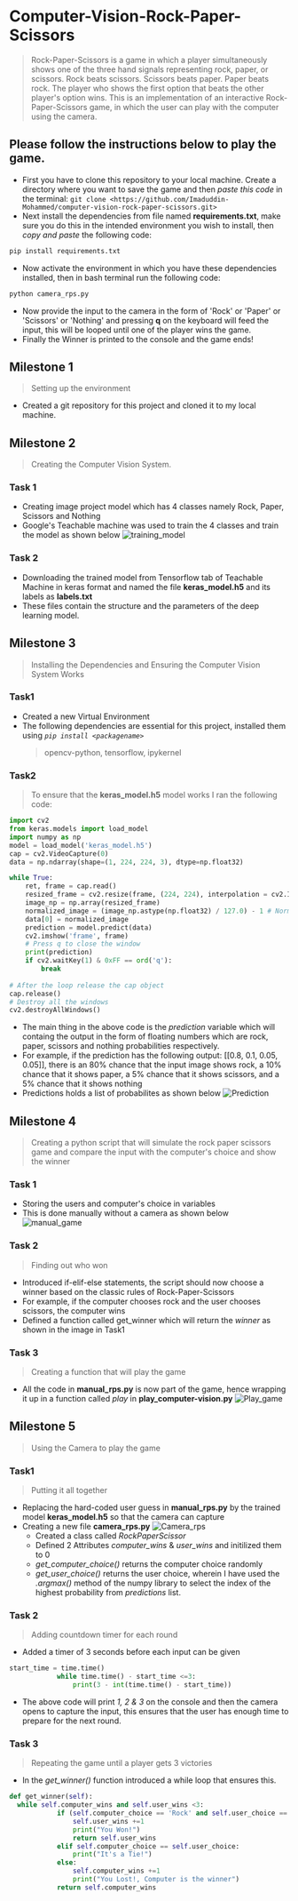 # Computer-Vision-Rock-Paper-Scissors
  > Rock-Paper-Scissors is a game in which a player simultaneously shows one of the three hand signals representing rock, paper, or scissors. Rock beats scissors. Scissors beats paper. Paper beats rock. The player who shows the first option that beats the other player's option wins. This is an implementation of an interactive Rock-Paper-Scissors game, in which the user can play with the computer using the camera.

## Please follow the instructions below to play the game.
- First you have to clone this repository to your local machine. Create a directory where you want to save the game and then *paste this code* in the terminal:
``` git clone <https://github.com/Imaduddin-Mohammed/computer-vision-rock-paper-scissors.git> ```
- Next install the dependencies from file named **requirements.txt**, make sure you do this in the intended environment you wish to install, then *copy and paste* the following code:
```python
pip install requirements.txt
```
- Now activate the environment in which you have these dependencies installed, then in bash terminal run the following code:
```python
python camera_rps.py
```
- Now provide the input to the camera in the form of 'Rock' or 'Paper' or 'Scissors' or 'Nothing' and pressing **q** on the keyboard will feed the input, this will be looped until one of the player wins the game.
- Finally the Winner is printed to the console and the game ends!

## Milestone 1 
> Setting up the environment
  - Created a git repository for this project and cloned it to my local machine.

## Milestone 2
> Creating the Computer Vision System.

### Task 1
- Creating image project model which has 4 classes namely Rock, Paper, Scissors and Nothing
- Google's Teachable machine was used to train the 4 classes and train the model as shown below
![training_model](teachable_machine_model_training.png)

### Task 2 
- Downloading the trained model from Tensorflow tab of Teachable Machine in keras format and named the file **keras_model.h5** and its labels as **labels.txt**
- These files contain the structure and the parameters of the deep learning model.

## Milestone 3
> Installing the Dependencies and Ensuring the Computer Vision System Works
### Task1
- Created a new Virtual Environment
- The following dependencies are essential for this project, installed them using *``` pip install <packagename> ```*
   > opencv-python, tensorflow, ipykernel
### Task2
> To ensure that the **keras_model.h5** model works I ran the following code:
```python
import cv2
from keras.models import load_model
import numpy as np
model = load_model('keras_model.h5')
cap = cv2.VideoCapture(0)
data = np.ndarray(shape=(1, 224, 224, 3), dtype=np.float32)

while True: 
    ret, frame = cap.read()
    resized_frame = cv2.resize(frame, (224, 224), interpolation = cv2.INTER_AREA)
    image_np = np.array(resized_frame)
    normalized_image = (image_np.astype(np.float32) / 127.0) - 1 # Normalize the image
    data[0] = normalized_image
    prediction = model.predict(data)
    cv2.imshow('frame', frame)
    # Press q to close the window
    print(prediction)
    if cv2.waitKey(1) & 0xFF == ord('q'):
        break
            
# After the loop release the cap object
cap.release()
# Destroy all the windows
cv2.destroyAllWindows()
```
- The main thing in the above code is the *prediction* variable which will containg the output in the form of floating numbers which are rock, paper, scissors and nothing probabilities respectively.
- For example, if the prediction has the following output: [[0.8, 0.1, 0.05, 0.05]], there is an 80% chance that the input image shows rock, a 10% chance that it shows paper, a 5% chance that it shows scissors, and a 5% chance that it shows nothing
- Predictions holds a list of probabilites as shown below
![Prediction](prediction.png)

## Milestone 4
> Creating a python script that will simulate the rock paper scissors game and compare the input with the computer's choice and show the winner
### Task 1
- Storing the users and computer's choice in variables 
- This is done manually without a camera as shown below 
![manual_game](manual_rps.png)
### Task 2
> Finding out who won
- Introduced if-elif-else statements, the script should now choose a winner based on the classic rules of Rock-Paper-Scissors
- For example, if the computer chooses rock and the user chooses scissors, the computer wins
- Defined a function called get_winner which will return the *winner* as shown in the image in Task1
### Task 3 
> Creating a function that will play the game
- All the code in **manual_rps.py** is now part of the game, hence wrapping it up in a function called *play* in **play_computer-vision.py**
![Play_game](play_computer-vision.png)

## Milestone 5
> Using the Camera to play the game
### Task1 
> Putting it all together
- Replacing the hard-coded user guess in **manual_rps.py** by the trained model **keras_model.h5** so that the camera can capture
- Creating a new file **camera_rps.py** 
![Camera_rps](camera_rps.png)
  - Created a class called *RockPaperScissor*
  - Defined 2 Attributes *computer_wins* & *user_wins* and initilized them to 0
  - *get_computer_choice()* returns the computer choice randomly
  - *get_user_choice()* returns the user choice, wherein  I have used the *.argmax()* method of the numpy library to select the index of the highest probability from *predictions* list.
### Task 2
> Adding countdown timer for each round
- Added a timer of 3 seconds before each input can be given

```python
start_time = time.time()
            while time.time() - start_time <=3:
                print(3 - int(time.time() - start_time))
```                
- The above code will print *1, 2 & 3* on the console and then the camera opens to capture the input, this ensures that the user has enough time to prepare for the next round.
### Task 3
> Repeating the game until a player gets 3 victories
- In the *get_winner()* function introduced a while loop that ensures this.
```python
def get_winner(self):
  while self.computer_wins and self.user_wins <3:
            if (self.computer_choice == 'Rock' and self.user_choice == 'Paper') or (self.computer_choice == 'Paper' and self.user_choice == 'Scissors') or (self.computer_choice == 'Scissors' and self.user_choice == 'Rock'):
                self.user_wins +=1
                print("You Won!")
                return self.user_wins
            elif self.computer_choice == self.user_choice:
                print("It's a Tie!")
            else:
                self.computer_wins +=1
                print("You Lost!, Computer is the winner")
            return self.computer_wins 
```





















